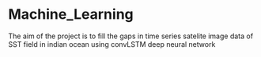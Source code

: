 # Machine_Learning
The aim of the project is to fill the gaps in time series satelite image data of SST field in indian ocean using convLSTM deep neural network
